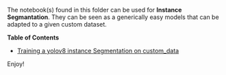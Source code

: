 The notebook(s) found in this folder can be used for **Instance Segmantation**. They can be seen as a generically easy models that can be adapted to a given custom dataset.

**Table of Contents**
- [Training a yolov8 instance Segmentation on custom_data](Training_a_yolov8_instance_Segmentation_on_custom_data.ipynb)

Enjoy!
